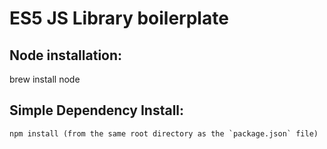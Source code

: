 ES5 JS Library boilerplate
====================

Node installation:
-------------------
brew install node

Simple Dependency Install:
--------------------------
    npm install (from the same root directory as the `package.json` file)